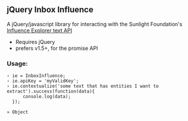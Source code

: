 ## jQuery Inbox Influence

A jQuery/javascript library for interacting with the Sunlight Foundation's [Influence Explorer text API](http://inbox.influenceexplorer.com/api)

+ Requires jQuery
+ prefers v1.5+, for the promise API

### Usage:

    › ie = InboxInfluence;
    › ie.apiKey = 'myValidKey';
    › ie.contextualize('some text that has entities I want to extract').success(function(data){
          console.log(data);
      });
    
    » Object

